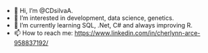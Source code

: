 - 👋 Hi, I’m @CDsilvaA.
- 👀 I’m interested in development, data science, genetics.
- 🌱 I’m currently learning SQL, .Net, C# and always improving R.
- 📫 How to reach me: https://www.linkedin.com/in/cherlynn-arce-958837192/

<!---
CDsilvaA/CDsilvaA is a ✨ special ✨ repository because its `README.md` (this file) appears on your GitHub profile.
You can click the Preview link to take a look at your changes.
--->
